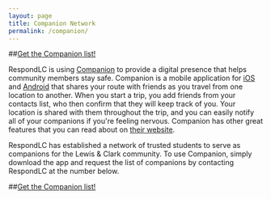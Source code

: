 ```yaml
---
layout: page
title: Companion Network
permalink: /companion/
---
```

##[Get the Companion list!](https://docs.google.com/a/lclark.edu/document/d/1QeuKK73K5aTsM7ItEXJn9_mwAkRs_Pcv7YCWKVQqTvQ)

RespondLC is using [Companion](http://www.companionapp.io/) to provide a digital presence that helps community members stay safe. Companion is a mobile application for [iOS](https://itunes.apple.com/us/app/companion-never-walk-alone/id925211972?mt=8) and [Android](https://play.google.com/store/apps/details?id=io.companionapp.companion&hl=en) that shares your route with friends as you travel from one location to another. When you start a trip, you add friends from your contacts list, who then confirm that they will keep track of you. Your location is shared with them throughout the trip, and you can easily notify all of your companions if you're feeling nervous. Companion has other great features that you can read about on [their website](http://www.companionapp.io/).

RespondLC has established a network of trusted students to serve as companions for the Lewis & Clark community. To use Companion, simply download the app and request the list of companions by contacting RespondLC at the number below.

##[Get the Companion list!](https://docs.google.com/a/lclark.edu/document/d/1QeuKK73K5aTsM7ItEXJn9_mwAkRs_Pcv7YCWKVQqTvQ)
